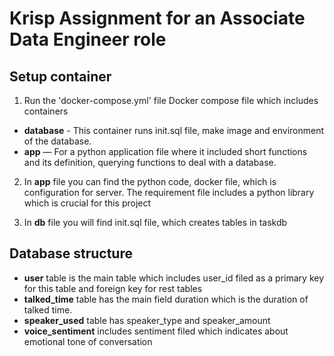 # Krisp Assignment for an Associate Data Engineer role

## Setup container



1. Run the 'docker-compose.yml' file
Docker compose file which includes containers
 * **database** - This container runs init.sql file, make image and environment of the database.
 * **app** — For a python application file where it included short functions and its definition, querying functions to deal with a database.
2. In **app** file you can find the python code, docker file, which is configuration for server. The requirement file includes a python library which is crucial for this project


3.  In **db** file you will find init.sql file, which creates tables in taskdb

## Database structure 


* **user** table is the main table which includes user_id filed as a primary key for this table and foreign key for rest tables
* **talked_time** table has the main field duration which is the duration of talked time.
* **speaker_used** table has speaker_type and speaker_amount
* **voice_sentiment** includes sentiment filed which indicates about emotional tone of conversation
